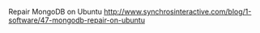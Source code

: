 Repair MongoDB on Ubuntu
http://www.synchrosinteractive.com/blog/1-software/47-mongodb-repair-on-ubuntu

